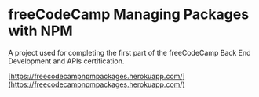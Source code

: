# freeCodeCamp Managing Packages with NPM

A project used for completing the first part of the freeCodeCamp Back End Development and APIs certification.

[https://freecodecampnpmpackages.herokuapp.com/](https://freecodecampnpmpackages.herokuapp.com/)
